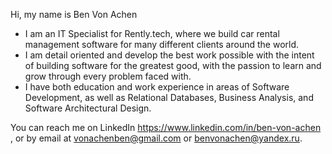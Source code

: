 Hi, my name is Ben Von Achen

- I am an IT Specialist for Rently.tech, where we build car rental management software for many different clients around the world.
- I am detail oriented and develop the best work possible with the intent of building software for the greatest good, with the passion to learn and grow through every problem faced with.
- I have both education and work experience in areas of Software Development, as well as Relational Databases, Business Analysis, and Software Architectural Design.

You can reach me on LinkedIn https://www.linkedin.com/in/ben-von-achen , or by email at vonachenben@gmail.com or benvonachen@yandex.ru.

<!---
BVA1000/BVA1000 is a ✨ special ✨ repository because its `README.md` (this file) appears on your GitHub profile.
You can click the Preview link to take a look at your changes.
--->
